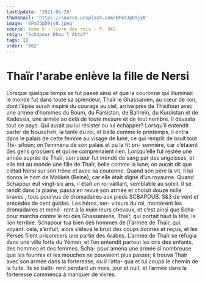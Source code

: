```yaml
---
lastUpdate: '2021-05-20'
thumbnail: 'https://source.unsplash.com/EFm7JpD9jy8'
image: 'EFm7JpD9jy8.jpeg'
source: tome V - livre des rois - P. 342
reign: "Schapour Dhou'l Aktaf"
tags: []
order: '002'
---
```


# Thaïr l'arabe enlève la fille de Nersi

Lorsque quelque temps se fut passé ainsi et que
la couronne qui illuminait le monde fut dans toute sa splendeur, Thaîr le Ghassanien, au cœur de lion, dont l’épée aurait inspiré du courage au ciel, arriva
près de Thisifoun avec une armée d’hommes du
Boum, du Farsistan, de Bahreïn, du Kurdistan et de Kadessia, une armée au delà de toute mesure et
de tout nombre. Il dévasta tout ce pays. Qui aurait pu lui résister ou lui échapper? Lorsqu’il entendit
parler de Nouscheh, la tante du roi, et belle comme le printemps, il entra dans le palais de cette femme au visage de lune, ce qui remplit de bruit tout Thi- sifoun; on l’emmena de son palais et ou la fit pri- sonnière, car c’étaient des gens grossiers et qui ne comprenaient rien. Lorsqu’elle fut restée une année
auprès de Thaïr, son cœur fut inondé de sang par
des angoisses, et elle mit au monde une fille de Thaïr, belle comme la lune; on aurait dit que c’était
Nersi sur son trône et avec sa couronne. Quand son père la vit, il lui donna le nom de Malikeh (Reine), car elle était digne d’un royaume.
Quand Schapour eut vingt-six ans, il était un roi vaillant, semblable au soleil. Il se. rendit dans la plaine, passa en revue son armée et choisit douze mille braves , tous pourvus de dromadaires aux pieds
SCBAPOUB. 3&3 de vent et précédés de cent guides. Les héros, ser-
viteurs du roi, montèrent les dromadaires et menè- rent à la main leurs chevaux, et c’est ainsi que Scha- pour marcha contre le roi des Ghassaniens, Thaïr, qui portait haut la tête, le lion terrible. Schapour tua bien des hommes de [l’armée de Thaîr, qui, voyant.
cela, s’enfuit; alors s’éleva le bruit des coups donnés
et reçus, et les Perses filent prisonniers une partie
des Arabes. L’armée de Thaïr se réfugia dans une
ville forte du Yémen, et l’on entendit partout les
cris des enfants, des hommes et des femmes. Scha-
pour amena une armée si nombreuse que les fourmis
et les mouches ne pouvaient plus passer; il trouva Thaîr avec son armée dans la forteresse, où il l’atta-
qua et lui coupa le chemin de la fuite. Ils se batti- rent pendant un mois, jour et nuit, et l’armée dans
la forteresse commença à manquer de vivres.
